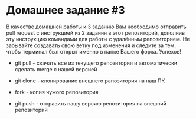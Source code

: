 # Домашнее задание #3

В качестве домашней работы к 3 заданию Вам необходимо отправить pull request с инструкцией из 2 задания в этот репозиторий, дополнив эту инструкцию командами для работы с удалённым репозиторием. Не забывайте создавать свою ветку под изменения и следите за тем, чтобы терминал был открыт именно в папке Вашего форка. Успехов!

* git pull - скачать все из текущего репозитория и автоматически сделать merge с нашей версией 

* git clone - клонирование внешнего рапозитория на наш ПК

* fork - копия чужого репозитория

* git push - отправить нашу версию репозитория на внешний репозиторий 

